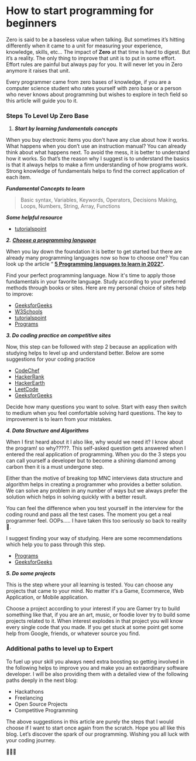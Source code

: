 # How to start programming for beginners

Zero is said to be a baseless value when talking. But sometimes it’s hitting differently when it came to a unit for measuring your experience, knowledge, skills, etc… The impact of **Zero** at that time is hard to digest. But it’s a reality. The only thing to improve that unit is to put in some effort. Effort rules are painful but always pay for you. It will never let you in Zero anymore it raises that unit.

Every programmer came from zero bases of knowledge, if you are a computer science student who rates yourself with zero base or a person who never knows about programming but wishes to explore in tech field so this article will guide you to it.

### **Steps To Level Up Zero Base**

1.  ***Start by learning fundamentals concepts***

When you buy electronic items you don't have any clue about how it works. What happens when you don’t use an instruction manual? You can already think about what happens next. To avoid the mess, it is better to understand how it works. So that’s the reason why I suggest is to understand the basics is that it always helps to make a firm understanding of how programs work. Strong knowledge of fundamentals helps to find the correct application of each item.

***Fundamental Concepts to learn***

> Basic syntax, Variables, Keywords, Operators, Decisions Making, Loops, Numbers, String, Array, Functions

***Some helpful resource***

*   [tutorialspoint](https://www.tutorialspoint.com/computer_programming/computer_programming_basics.htm)

***2\.*** [***Choose a programming language***](https://medium.com/@Codeduo/programming-languages-to-learn-in-2022-to-kickstart-your-coding-6766c65f458e)

When you lay down the foundation it is better to get started but there are already many programming languages now so how to choose one? You can look up the article “ [**5 Programming languages to learn in 2022"**](https://medium.com/@Codeduo/programming-languages-to-learn-in-2022-to-kickstart-your-coding-6766c65f458e)**.**

Find your perfect programming language. Now it's time to apply those fundamentals in your favorite language. Study according to your preferred methods through books or sites. Here are my personal choice of sites help to improve:

*   [GeeksforGeeks](https://www.geeksforgeeks.org/)
*   [W3Schools](https://www.w3schools.com/)
*   [tutorialspoint](https://www.tutorialspoint.com/)
*   [Programs](https://www.programiz.com/)

***3\. Do coding practice on competitive sites***

Now, this step can be followed with step 2 because an application with studying helps to level up and understand better. Below are some suggestions for your coding practice

*   [CodeChef](https://www.codechef.com/)
*   [HackerRank](https://www.hackerrank.com/)
*   [HackerEarth](https://www.hackerearth.com/)
*   [LeetCode](https://leetcode.com/)
*   [GeeksforGeeks](https://practice.geeksforgeeks.org/)

Decide how many questions you want to solve. Start with easy then switch to medium when you feel comfortable solving hard questions. The key to improvement is to learn from your mistakes.

***4\. Data Structure and Algorithms***

When I first heard about it I also like, why would we need it? I know about the program! so why?????. This self-asked question gets answered when I entered the real application of programming. When you do the 3 steps you can call yourself a developer but to become a shining diamond among carbon then it is a must undergone step.

Either than the motive of breaking top MNC interviews data structure and algorithm helps in creating a programmer who provides a better solution. We can solve any problem in any number of ways but we always prefer the solution which helps in solving quickly with a better result.

You can feel the difference when you test yourself in the interview for the coding round and pass all the test cases. The moment you get a real programmer feel. OOPs….. I have taken this too seriously so back to reality🤣.

I suggest finding your way of studying. Here are some recommendations which help you to pass through this step.

*   [Programs](https://www.programiz.com/)
*   [GeeksforGeeks](https://www.geeksforgeeks.org/data-structures/)

***5\. Do some projects***

This is the step where your all learning is tested. You can choose any projects that came to your mind. No matter it's a Game, Ecommerce, Web Application, or Mobile application.

Choose a project according to your interest if you are Gamer try to build something like that, if you are an art, music, or foodie lover try to build some projects related to it. When interest explodes in that project you will know every single code that you made. If you get stuck at some point get some help from Google, friends, or whatever source you find.

### **Additional paths to level up to Expert**

To fuel up your skill you always need extra boosting so getting involved in the following helps to improve you and make you an extraordinary software developer. I will be also providing them with a detailed view of the following paths deeply in the next blog:

*   Hackathons
*   Freelancing
*   Open Source Projects
*   Competitive Programming

The above suggestions in this article are purely the steps that I would choose if I want to start once again from the scratch. Hope you all like this blog. Let’s discover the spark of our programming. Wishing you all luck with your coding journey.

👋👋👋